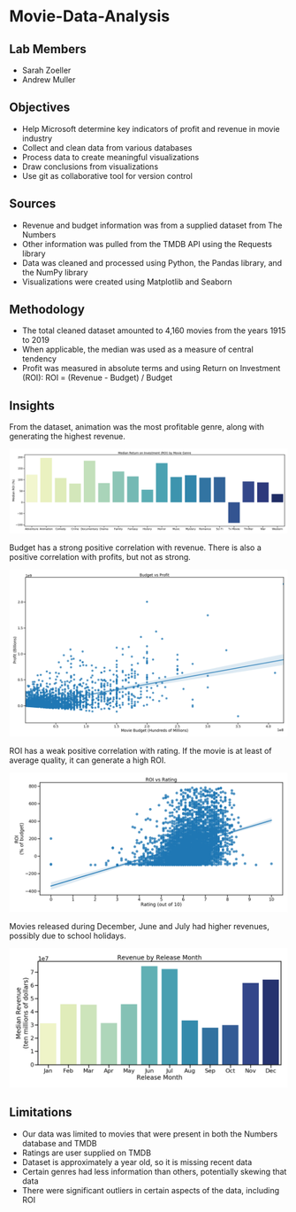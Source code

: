 # Movie-Data-Analysis
## Lab Members
- Sarah Zoeller
- Andrew Muller
## Objectives
- Help Microsoft determine key indicators of profit and revenue in movie industry
- Collect and clean data from various databases
- Process data to create meaningful visualizations
- Draw conclusions from visualizations
- Use git as collaborative tool for version control
## Sources
- Revenue and budget information was from a supplied dataset from The Numbers 
- Other information was pulled from the TMDB API using the Requests library
- Data was cleaned and processed using Python, the Pandas library, and the NumPy library
- Visualizations were created using Matplotlib and Seaborn
## Methodology
- The total cleaned dataset amounted to 4,160 movies from the years 1915 to 2019
- When applicable, the median was used as a measure of central tendency
- Profit was measured in absolute terms and using Return on Investment (ROI):
  ROI = (Revenue - Budget) / Budget
## Insights
  From the dataset, animation was the most profitable genre, along with generating the highest revenue.
  
  ![genre](/Visualizations/Genre%20and%20Budget%20Analysis/Median%20ROI%20Genre.png)
  
  Budget has a strong positive correlation with revenue. There is also a positive correlation with profits, but not as strong.
  
  ![genre](/Visualizations/Genre%20and%20Budget%20Analysis/Budget%20v%20Profit.png)

  ROI has a weak positive correlation with rating. If the movie is at least of average quality, it can generate a high ROI.
  
  ![genre](/Visualizations/Ratings%20Analysis/ROI%20vs%20Rating.png)
  
  Movies released during December, June and July had higher revenues, possibly due to school holidays.
  
  ![genre](/Visualizations/Release%20Month%20Analysis/Revenue%20by%20Release%20Month.png)
  
  ## Limitations
  
  - Our data was limited to movies that were present in both the Numbers database and TMDB
  - Ratings are user supplied on TMDB
  - Dataset is approximately a year old, so it is missing recent data
  - Certain genres had less information than others, potentially skewing that data
  - There were significant outliers in certain aspects of the data, including ROI
